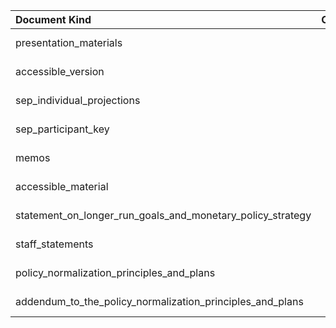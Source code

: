 | Document Kind                                              |   Count | Earliest   | Latest     |
|:-----------------------------------------------------------|--------:|:-----------|:-----------|
| presentation_materials                                     |     321 | 1976-03-29 | 2017-12-13 |
| accessible_version                                         |      95 | 2001-06-27 | 2011-12-13 |
| sep_individual_projections                                 |      37 | 2007-10-31 | 2017-12-13 |
| sep_participant_key                                        |      25 | 2007-10-31 | 2017-12-13 |
| memos                                                      |      19 | 1976-01-20 | 2017-02-01 |
| accessible_material                                        |      17 | 2007-10-31 | 2011-11-02 |
| statement_on_longer_run_goals_and_monetary_policy_strategy |       5 | 2013-01-30 | 2017-02-01 |
| staff_statements                                           |       3 | 1980-12-19 | 1989-11-14 |
| policy_normalization_principles_and_plans                  |       1 | 2014-09-17 | 2014-09-17 |
| addendum_to_the_policy_normalization_principles_and_plans  |       1 | 2017-06-14 | 2017-06-14 |